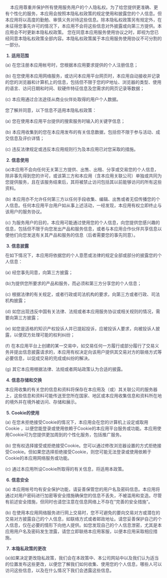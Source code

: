 <!DOCTYPE html>
<html lang="en">
<head>
    <meta charset="UTF-8">
    <meta name="viewport" content="width=device-width, initial-scale=1.0">
    <meta http-equiv="X-UA-Compatible" content="ie=edge">
    <title>隐私政策</title>
</head>
<style>
    body{
    	color: #444557;
    	font-size: 14px;
    }
    ol{
        padding: 0;
        margin: 10px 0 10px 20px;
        font-weight: bold;
    }
    p{
        margin: 0 0 15px;
    }
</style>
<body>
    <div class="show-content-free">
        <!-- <h2 style="text-align:center;">用户隐私协议</h2> -->
        <br/>
        <p>&nbsp;&nbsp;&nbsp;&nbsp;本应用尊重并保护所有使用服务用户的个人隐私权。为了给您提供更准确、更有个性化的服务，本应用会按照本隐私权政策的规定使用和披露您的个人信息。但本应用将以高度的勤勉、审慎义务对待这些信息。除本隐私权政策另有规定外，在未征得您事先许可的情况下，本应用不会将这些信息对外披露或向第三方提供。本应用会不时更新本隐私权政策。 您在同意本应用服务使用协议之时，即视为您已经同意本隐私权政策全部内容。本隐私权政策属于本应用服务使用协议不可分割的一部分。</p>
        <ol start="1">
            <li>适用范围</li>
        </ol>
        <p>(a) 在您注册本应用帐号时，您根据本应用要求提供的个人注册信息；</p>
        <p>(b) 在您使用本应用网络服务，或访问本应用平台网页时，本应用自动接收并记录的您的浏览器和计算机上的信息，包括但不限于您的IP地址、浏览器的类型、使用的语言、访问日期和时间、软硬件特征信息及您需求的网页记录等数据；</p>
        <p>(c) 本应用通过合法途径从商业伙伴处取得的用户个人数据。</p>
        <p>您了解并同意，以下信息不适用本隐私权政策：</p>
        <p>(a) 您在使用本应用平台提供的搜索服务时输入的关键字信息；</p>
        <p>(b) 本应用收集到的您在本应用发布的有关信息数据，包括但不限于参与活动、成交信息及评价详情；</p>
        <p>(c) 违反法律规定或违反本应用规则行为及本应用已对您采取的措施。</p>
        <ol start="2">
            <li>信息使用</li>
        </ol>
        <p>(a)本应用不会向任何无关第三方提供、出售、出租、分享或交易您的个人信息，除非事先得到您的许可，或该第三方和本应用（含本应用关联公司）单独或共同为您提供服务，且在该服务结束后，其将被禁止访问包括其以前能够访问的所有这些资料。</p>
        <p>(b) 本应用亦不允许任何第三方以任何手段收集、编辑、出售或者无偿传播您的个人信息。任何本应用平台用户如从事上述活动，一经发现，本应用有权立即终止与该用户的服务协议。</p>
        <p>(c) 为服务用户的目的，本应用可能通过使用您的个人信息，向您提供您感兴趣的信息，包括但不限于向您发出产品和服务信息，或者与本应用合作伙伴共享信息以便他们向您发送有关其产品和服务的信息（后者需要您的事先同意）。</p>
        <ol start="3">
            <li>信息披露</li>
        </ol>
        <p>在如下情况下，本应用将依据您的个人意愿或法律的规定全部或部分的披露您的个人信息：</p>
        <p>(a) 经您事先同意，向第三方披露；</p>
        <p>(b)为提供您所要求的产品和服务，而必须和第三方分享您的个人信息；</p>
        <p>(c) 根据法律的有关规定，或者行政或司法机构的要求，向第三方或者行政、司法机构披露；</p>
        <p>(d) 如您出现违反中国有关法律、法规或者本应用服务协议或相关规则的情况，需要向第三方披露；</p>
        <p>(e) 如您是适格的知识产权投诉人并已提起投诉，应被投诉人要求，向被投诉人披露，以便双方处理可能的权利纠纷；</p>
        <p>(f) 在本应用平台上创建的某一交易中，如交易任何一方履行或部分履行了交易义务并提出信息披露请求的，本应用有权决定向该用户提供其交易对方的联络方式等必要信息，以促成交易的完成或纠纷的解决。</p>
        <p>(g) 其它本应用根据法律、法规或者网站政策认为合适的披露。</p>
        <ol start="4">
            <li>信息存储和交换</li>
        </ol>
        <p>本应用收集的有关您的信息和资料将保存在本应用及（或）其关联公司的服务器上，这些信息和资料可能传送至您所在国家、地区或本应用收集信息和资料所在地的境外并在境外被访问、存储和展示。</p>
        <ol start="5">
            <li>Cookie的使用</li>
        </ol>
        <p>(a) 在您未拒绝接受Cookie的情况下，本应用会在您的计算机上设定或取用Cookie
            ，以便您能登录或使用依赖于Cookie的本应用平台服务或功能。本应用使用Cookie可为您提供更加周到的个性化服务，包括推广服务。</p>
        <p>(b) 您有权选择接受或拒绝接受Cookie。您可以通过修改浏览器设置的方式拒绝接受Cookie。但如果您选择拒绝接受Cookie，则您可能无法登录或使用依赖于Cookie的本应用网络服务或功能。</p>
        <p>(c) 通过本应用所设Cookie所取得的有关信息，将适用本政策。</p>
        <ol start="6">
            <li>信息安全</li>
        </ol>
        <p>(a) 本应用帐号均有安全保护功能，请妥善保管您的用户名及密码信息。本应用将通过对用户密码进行加密等安全措施确保您的信息不丢失，不被滥用和变造。尽管有前述安全措施，但同时也请您注意在信息网络上不存在“完善的安全措施”。</p>
        <p>(b) 在使用本应用网络服务进行网上交易时，您不可避免的要向交易对方或潜在的交易对方披露自己的个人信息，如联络方式或者邮政地址。请您妥善保护自己的个人信息，仅在必要的情形下向他人提供。如您发现自己的个人信息泄密，尤其是本应用用户名及密码发生泄露，请您立即联络本应用客服，以便本应用采取相应措施。</p>
        <ol start="7">
            <li>本隐私政策的更改</li>
        </ol>
        <p>(a)如果决定更改隐私政策，我们会在本政策中、本公司网站中以及我们认为适当的位置发布这些更改，以便您了解我们如何收集、使用您的个人信息，哪些人可以访问这些信息，以及在什么情况下我们会透露这些信息。</p>
    </div>
</body>
</html>
